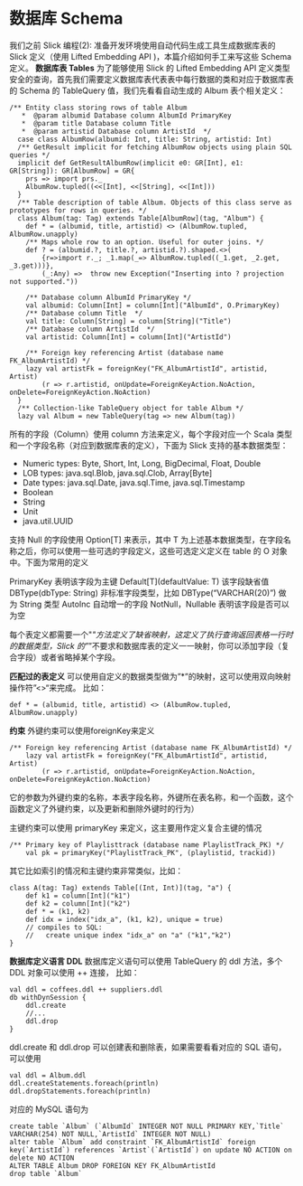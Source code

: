 # 数据库 Schema
我们之前 Slick 编程(2): 准备开发环境使用自动代码生成工具生成数据库表的 Slick 定义（使用 Lifted Embedding API )，本篇介绍如何手工来写这些 Schema 定义。
**数据库表 Tables**
为了能够使用 Slick 的 Lifted Embedding API 定义类型安全的查询，首先我们需要定义数据库表代表表中每行数据的类和对应于数据库表的 Schema 的 TableQuery 值，我们先看看自动生成的 Album 表个相关定义：
```
/** Entity class storing rows of table Album
   *  @param albumid Database column AlbumId PrimaryKey
   *  @param title Database column Title 
   *  @param artistid Database column ArtistId  */
  case class AlbumRow(albumid: Int, title: String, artistid: Int)
  /** GetResult implicit for fetching AlbumRow objects using plain SQL queries */
  implicit def GetResultAlbumRow(implicit e0: GR[Int], e1: GR[String]): GR[AlbumRow] = GR{
    prs => import prs._
    AlbumRow.tupled((<<[Int], <<[String], <<[Int]))
  }
  /** Table description of table Album. Objects of this class serve as prototypes for rows in queries. */
  class Album(tag: Tag) extends Table[AlbumRow](tag, "Album") {
    def * = (albumid, title, artistid) <> (AlbumRow.tupled, AlbumRow.unapply)
    /** Maps whole row to an option. Useful for outer joins. */
    def ? = (albumid.?, title.?, artistid.?).shaped.<>(
		{r=>import r._; _1.map(_=> AlbumRow.tupled((_1.get, _2.get, _3.get)))}, 
		(_:Any) =>  throw new Exception("Inserting into ? projection not supported."))

    /** Database column AlbumId PrimaryKey */
    val albumid: Column[Int] = column[Int]("AlbumId", O.PrimaryKey)
    /** Database column Title  */
    val title: Column[String] = column[String]("Title")
    /** Database column ArtistId  */
    val artistid: Column[Int] = column[Int]("ArtistId")

    /** Foreign key referencing Artist (database name FK_AlbumArtistId) */
    lazy val artistFk = foreignKey("FK_AlbumArtistId", artistid, Artist)
		(r => r.artistid, onUpdate=ForeignKeyAction.NoAction, onDelete=ForeignKeyAction.NoAction)
  }
  /** Collection-like TableQuery object for table Album */
  lazy val Album = new TableQuery(tag => new Album(tag))
```
所有的字段（Column）使用 column 方法来定义，每个字段对应一个 Scala 类型和一个字段名称（对应到数据库表的定义），下面为 Slick 支持的基本数据类型：

 

 - Numeric types: Byte, Short, Int, Long, BigDecimal, Float, Double
 - LOB types: java.sql.Blob, java.sql.Clob, Array[Byte]
 - Date types: java.sql.Date, java.sql.Time, java.sql.Timestamp
 - Boolean
 - String
 - Unit
 - java.util.UUID

支持 Null 的字段使用 Option[T] 来表示，其中 T 为上述基本数据类型，在字段名称之后，你可以使用一些可选的字段定义，这些可选定义定义在 table 的 O 对象中。下面为常用的定义

PrimaryKey 表明该字段为主键
Default[T](defaultValue: T) 该字段缺省值
DBType(dbType: String) 非标准字段类型，比如 DBType(“VARCHAR(20)”) 做为 String 类型
AutoInc 自动增一的字段
NotNull，Nullable 表明该字段是否可以为空

每个表定义都需要一个"*"方法定义了缺省映射，这定义了执行查询返回表格一行时的数据类型，Slick 的”*”不要求和数据库表的定义一一映射，你可以添加字段（复合字段）或者省略掉某个字段。

**匹配过的表定义**
可以使用自定义的数据类型做为”*”的映射，这可以使用双向映射操作符”<>“来完成。
比如：
```
def * = (albumid, title, artistid) <> (AlbumRow.tupled, AlbumRow.unapply)
```
**约束**
外键约束可以使用foreignKey来定义
```
/** Foreign key referencing Artist (database name FK_AlbumArtistId) */
    lazy val artistFk = foreignKey("FK_AlbumArtistId", artistid, Artist)
		(r => r.artistid, onUpdate=ForeignKeyAction.NoAction, onDelete=ForeignKeyAction.NoAction)
```
它的参数为外键约束的名称，本表字段名称，外键所在表名称，和一个函数，这个函数定义了外键约束，以及更新和删除外键时的行为）

主键约束可以使用 primaryKey 来定义，这主要用作定义复合主键的情况
```
/** Primary key of Playlisttrack (database name PlaylistTrack_PK) */
    val pk = primaryKey("PlaylistTrack_PK", (playlistid, trackid))
```
其它比如索引的情况和主键约束非常类似，比如：
```
class A(tag: Tag) extends Table[(Int, Int)](tag, "a") {
    def k1 = column[Int]("k1")
    def k2 = column[Int]("k2")
    def * = (k1, k2)
    def idx = index("idx_a", (k1, k2), unique = true)
    // compiles to SQL:
    //   create unique index "idx_a" on "a" ("k1","k2")
}
```
**数据库定义语言 DDL**
数据库定义语句可以使用 TableQuery 的 ddl 方法，多个 DDL 对象可以使用 ++ 连接，
比如：
```
val ddl = coffees.ddl ++ suppliers.ddl
db withDynSession {
    ddl.create
    //...
    ddl.drop
}
```
ddl.create 和 ddl.drop 可以创建表和删除表，如果需要看看对应的 SQL 语句，可以使用
```
val ddl = Album.ddl
ddl.createStatements.foreach(println)
ddl.dropStatements.foreach(println)
```
对应的 MySQL 语句为
```
create table `Album` (`AlbumId` INTEGER NOT NULL PRIMARY KEY,`Title` VARCHAR(254) NOT NULL,`ArtistId` INTEGER NOT NULL)
alter table `Album` add constraint `FK_AlbumArtistId` foreign key(`ArtistId`) references `Artist`(`ArtistId`) on update NO ACTION on delete NO ACTION
ALTER TABLE Album DROP FOREIGN KEY FK_AlbumArtistId
drop table `Album`
```